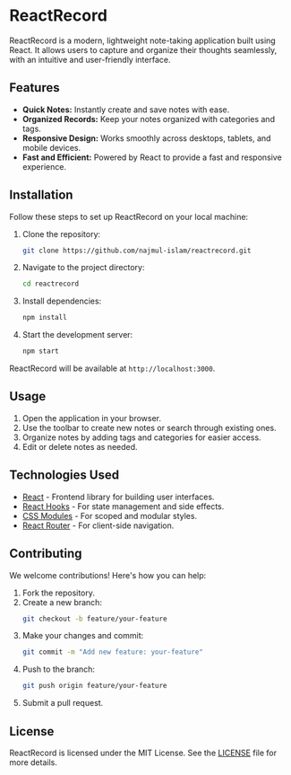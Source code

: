 # ReactRecord

ReactRecord is a modern, lightweight note-taking application built using React. It allows users to capture and organize their thoughts seamlessly, with an intuitive and user-friendly interface.

## Features

- **Quick Notes:** Instantly create and save notes with ease.
- **Organized Records:** Keep your notes organized with categories and tags.
- **Responsive Design:** Works smoothly across desktops, tablets, and mobile devices.
- **Fast and Efficient:** Powered by React to provide a fast and responsive experience.

## Installation

Follow these steps to set up ReactRecord on your local machine:

1. Clone the repository:
   ```bash
   git clone https://github.com/najmul-islam/reactrecord.git
   ```

2. Navigate to the project directory:
   ```bash
   cd reactrecord
   ```

3. Install dependencies:
   ```bash
   npm install
   ```

4. Start the development server:
   ```bash
   npm start
   ```

ReactRecord will be available at `http://localhost:3000`.

## Usage

1. Open the application in your browser.
2. Use the toolbar to create new notes or search through existing ones.
3. Organize notes by adding tags and categories for easier access.
4. Edit or delete notes as needed.

## Technologies Used

- [React](https://reactjs.org/) - Frontend library for building user interfaces.
- [React Hooks](https://reactjs.org/docs/hooks-intro.html) - For state management and side effects.
- [CSS Modules](https://github.com/css-modules/css-modules) - For scoped and modular styles.
- [React Router](https://reactrouter.com/) - For client-side navigation.

## Contributing

We welcome contributions! Here's how you can help:

1. Fork the repository.
2. Create a new branch:
   ```bash
   git checkout -b feature/your-feature
   ```
3. Make your changes and commit:
   ```bash
   git commit -m "Add new feature: your-feature"
   ```
4. Push to the branch:
   ```bash
   git push origin feature/your-feature
   ```
5. Submit a pull request.

## License

ReactRecord is licensed under the MIT License. See the [LICENSE](LICENSE) file for more details.